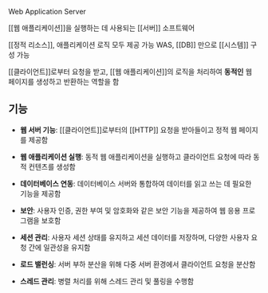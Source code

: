 Web Application Server

[[웹 애플리케이션]]을 실행하는 데 사용되는 [[서버]] 소프트웨어

[[정적 리소스]], 애플리케이션 로직 모두 제공 가능
WAS, [[DB]] 만으로 [[시스템]] 구성 가능

[[클라이언트]]로부터 요청을 받고, [[웹 애플리케이션]]의 로직을 처리하여 **동적인** 웹 페이지를 생성하고 반환하는 역할을 함

## 기능

- **웹 서버 기능**: [[클라이언트]]로부터의 [[HTTP]] 요청을 받아들이고 정적 웹 페이지를 제공함
    
- **웹 애플리케이션 실행**: 동적 웹 애플리케이션을 실행하고 클라이언트 요청에 따라 동적 컨텐츠를 생성함
    
- **데이터베이스 연동**: 데이터베이스 서버와 통합하여 데이터를 읽고 쓰는 데 필요한 기능을 제공함
    
- **보안**: 사용자 인증, 권한 부여 및 암호화와 같은 보안 기능을 제공하여 웹 응용 프로그램을 보호함
    
- **세션 관리**: 사용자 세션 상태를 유지하고 세션 데이터를 저장하며, 다양한 사용자 요청 간에 일관성을 유지함
    
- **로드 밸런싱**: 서버 부하 분산을 위해 다중 서버 환경에서 클라이언트 요청을 분산함
    
- **스레드 관리**: 병렬 처리를 위해 스레드 관리 및 풀링을 수행함